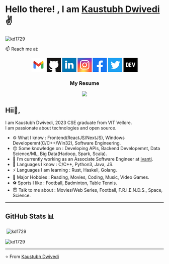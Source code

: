 # Hello there! , I am <a href="https://kd1729.vercel.app/"> Kaustubh Dwivedi </a> ✌
<p><img align="center" src="https://komarev.com/ghpvc/?username=kd1729&style=flat-square" alt="kd1729" /></p>


 📫 Reach me at: <br>
 
 <p align="center">
 	<a href='mailto:kaustubhdwivedi1729@gmail.com' target='_blank'> <img src=https://github.com/edent/SuperTinyIcons/blob/master/images/svg/gmail.svg height='45' weight='45' /></a>
	<a href = 'https://github.com/kd1729/' target='_blank'> <img src=https://github.com/edent/SuperTinyIcons/blob/master/images/svg/github.svg height='45' weight='45' /></a>
	<a href = 'https://linkedin.com/in/kaustubhdwivedi1729/' target='_blank'> <img src=https://github.com/edent/SuperTinyIcons/blob/master/images/svg/linkedin.svg height='45' weight='45'/></a> 
	<a href = 'https://instagram.com/onlykingkd/' target='_blank'> <img src=https://github.com/edent/SuperTinyIcons/blob/master/images/svg/instagram.svg height='45' weight='45'/></a>
	<a href = 'https://www.facebook.com/kaustubh.dwivedi.94/' target='_blank'> <img src=https://github.com/edent/SuperTinyIcons/blob/master/images/svg/facebook.svg height='45' weight='45'/></a>
 <a href = 'https://twitter.com/onlykingKD/' target='_blank'> <img src=https://github.com/edent/SuperTinyIcons/blob/master/images/svg/twitter.svg height='45' weight='45'/></a>
<a href = 'https://dev.to/onlykingkd' target='_blank'> <img src=https://github.com/edent/SuperTinyIcons/blob/master/images/svg/dev_to.svg height='45' weight='45'/></a>
</p>
 
 
<h3  align="center">My Resume</h3> <a href = "https://drive.google.com/file/d/1YwT4s3vg5co1AGdN-TABs_qZEhYiF-e6/view?usp=sharing"> 
<div align="center">
<img  src=https://pic.onlinewebfonts.com/svg/img_461453.png height='100' weight='100' text-align="center" /> </a>
 </div>



## Hii👋, 
I am Kaustubh Dwivedi, 2023 CSE graduate from VIT Vellore.<br>
I am passionate about technologies and open source.<br>



- ⚙️ What I know : Frontend(ReactJS/NextJS), Windows Developemnt(C/C++/Win32), Software Engineering.
- 🙃 Some knowledge on : Developing APIs, Backend Developemnt, Data Science/ML, Big Data(Hadoop, Spark, Scala). 
- 🔭 I’m currently working as an Associate Software Engineer at [Ivanti](https://ivanti.com). 
- 🌱 Languages I know :  C/C++, Python3, Java, JS.
- ⚡ Languages I am learning : Rust, Haskell, Golang.
- 💬 Major Hobbies : Reading, Movies, Coding, Music, Video Games.
- ⚽ Sports I like : Football, Badminton, Table Tennis.
- 😇 Talk to me about : Movies/Web Series, Football, F.R.I.E.N.D.S., Space, Science.


---

## GitHub Stats 📊
<p>&nbsp;<img align="center" src="https://github-readme-stats.vercel.app/api?username=kd1729&show_icons=true&locale=en" alt="kd1729" /></p>

<p><img align="center" src="https://github-readme-streak-stats.herokuapp.com/?user=kd1729&" alt="kd1729" /></p>

---

⭐️ From [Kaustubh Dwivedi](https://kd1729.vercel.app/)

